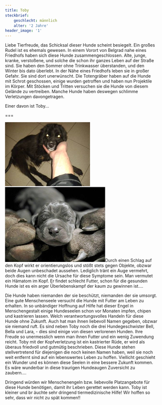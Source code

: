 ```yaml
---
title: Toby
steckbrief:
    geschlecht: männlich
    alter: '2 Jahre'
header_image: '1'
---
```


Liebe Tierfreude, das Schicksal dieser Hunde scheint besiegelt. Ein großes Rudel ist es ehemals gewesen. In einem Vorort von Belgrad nahe eines Friedhofs haben sich diese Hunde zusammengeschlossen. Alte, junge, kranke, verstoßene, und solche die schon ihr ganzes Leben auf der Straße sind. Sie haben den Sommer ohne Trinkwasser überstanden, und den Winter bis dato überlebt. In der Nähe eines Friedhofs leben sie in großer Gefahr. Sie sind dort unerwünscht. Die Totengräber haben auf die Hunde mit Schrot geschossen, einige wurden getroffen und haben nun Projektile im Körper. Mit Stöcken und Tritten versuchen sie die Hunde von diesem Gelände zu vertreiben. Manche Hunde haben deswegen schlimme Verletzungen davongetragen.
 
Einer davon ist Toby...

===

![](paula.png)![](kleiner-hundekopf-mit-grossen-pfoten.png)Durch einen Schlag auf den Kopf wirkt er orientierungslos und stößt stets gegen Objekte, obzwar beide Augen unbeschadet aussehen. Lediglich tränt ein Auge vermehrt, doch dies kann nicht die Ursache für diese Symptome sein. Man vermutet ein Hämatom im Kopf. Er findet schlecht Futter, schon für die gesunden Hunde ist es ein arger Überlebenskampf der kaum zu gewinnen ist....
 
Die Hunde haben niemanden der sie beschützt, niemanden der sie umsorgt. Eine gute Menschenseele versucht die Hunde mit Futter am Leben zu erhalten. In so unbändiger Hoffnung auf Hilfe hat dieser Engel in Menschengestalt einige Hundeseelen schon vor Monaten impfen, chipen und kastrieren lassen. Welch verantwortungsvolles Handeln für diese Hunde ohne Zukunft. Auch hat man ihnen liebevoll Namen gegeben, obzwar sie niemand ruft. Es sind neben Toby noch die drei Hundegeschwister Bell, Bella und Lara, - dies sind einige von diesen verlorenen Hunden. Ihre Freude so unermesslich wenn man ihnen Futter und ein wenig Zuwendung reicht. Toby mit der Kopfverletzung ist ein kastrierter Rüde, er wird als überaus friedvoll und gutmütig beschrieben. Diese Hunde stehen stellvertretend für diejenigen die noch keinen Namen haben, weil sie noch weit entfernt sind auf ein lebenswertes Leben zu hoffen. Viellicht geschieht ein Wunder und es können diese Seelen in eine bessere Zukunft kommen. Es wäre wunderbar in diese traurigen Hundeaugen Zuversicht zu zaubern....
 
Dringend würden wir Menschenengeln bzw. liebevolle Platzangebote für diese Hunde benötigen, damit ihr Leben gerettet werden kann. Toby ist kleiner und br äuchte sehr dringend tiermedizinische Hilfe! Wir hoffen so sehr, dass wir nicht zu spät kommen!!